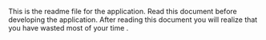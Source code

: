 This is the readme file for the application.
Read this document before developing the application.
After reading this document you will realize that you have wasted most of your time .
